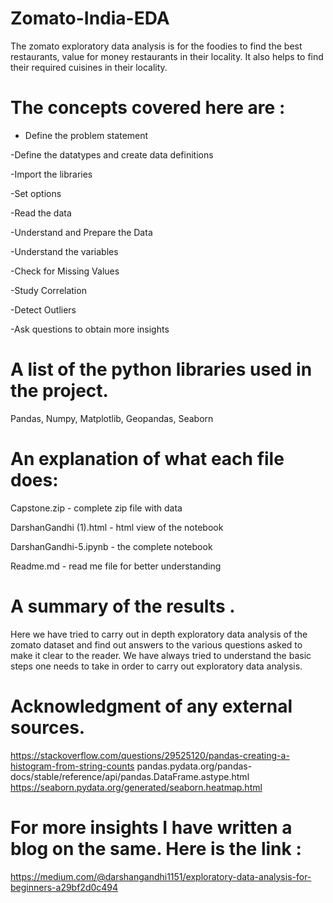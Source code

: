 # Zomato-India-EDA

The zomato exploratory data analysis is for the foodies to find the best restaurants, value for money restaurants in their locality. It also helps to find their required cuisines in their locality.

# The concepts covered here are : 

- Define the problem statement

-Define the datatypes and create data definitions

-Import the libraries

-Set options 

-Read the data

-Understand and Prepare the Data 

-Understand the variables

-Check for Missing Values

-Study Correlation

-Detect Outliers

-Ask questions to obtain more insights


# A list of the python libraries used in the project.

Pandas, Numpy, Matplotlib, Geopandas, Seaborn

# An explanation of what each file does: 

Capstone.zip - complete zip file with data

DarshanGandhi (1).html - html view of the notebook

DarshanGandhi-5.ipynb - the complete notebook 

Readme.md - read me file for better understanding

# A summary of the results .

Here we have tried to carry out in depth exploratory data analysis of the zomato dataset and find out answers to the various questions asked to make it clear to the reader.
We have always tried to understand the basic steps one needs to take in order to carry out exploratory data analysis.


# Acknowledgment of any external sources.

https://stackoverflow.com/questions/29525120/pandas-creating-a-histogram-from-string-counts
pandas.pydata.org/pandas-docs/stable/reference/api/pandas.DataFrame.astype.html
https://seaborn.pydata.org/generated/seaborn.heatmap.html


# For more insights I have written a blog on the same. Here is the link : 
https://medium.com/@darshangandhi1151/exploratory-data-analysis-for-beginners-a29bf2d0c494
